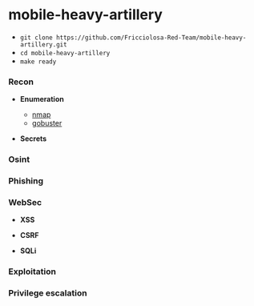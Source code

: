 # mobile-heavy-artillery

- `git clone https://github.com/Fricciolosa-Red-Team/mobile-heavy-artillery.git`
- `cd mobile-heavy-artillery`
- `make ready`


### Recon

  - **Enumeration**
  
      - [nmap](https://github.com/nmap/nmap)
      - [gobuster](https://github.com/OJ/gobuster)

  - **Secrets**

### Osint

### Phishing

### WebSec

  - **XSS**

  - **CSRF**

  - **SQLi**

### Exploitation

### Privilege escalation
